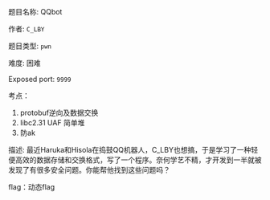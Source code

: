 题目名称: QQbot

作者: `C_LBY`

题目类型: `pwn`

难度: 困难

Exposed port: `9999`

考点：

1. protobuf逆向及数据交换
2. libc2.31 UAF 简单堆
3. 防ak

描述: 最近Haruka和Hisola在捣鼓QQ机器人，C_LBY也想搞，于是学习了一种轻便高效的数据存储和交换格式，写了一个程序。奈何学艺不精，才开发到一半就被发现了有很多安全问题。你能帮他找到这些问题吗？

flag：动态flag
